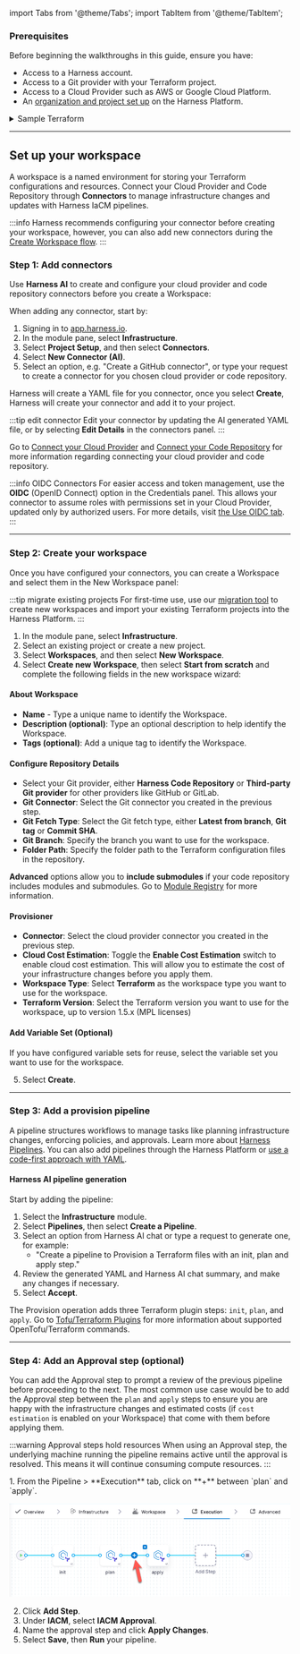 import Tabs from '@theme/Tabs';
import TabItem from '@theme/TabItem';

### Prerequisites

Before beginning the walkthroughs in this guide, ensure you have:

- Access to a Harness account.
- Access to a Git provider with your Terraform project.
- Access to a Cloud Provider such as AWS or Google Cloud Platform.
- An [organization and project set up](/docs/platform/organizations-and-projects/create-an-organization) on the Harness Platform.

<details>
<summary>Sample Terraform</summary>

The following example Terraform (.tf) file declares:

- **Provider Configuration:** Specifies the AWS provider and sets the region to "us-east-1". Go to [AWS Regions & Availability Zones](https://docs.aws.amazon.com/AmazonRDS/latest/UserGuide/Concepts.RegionsAndAvailabilityZones.html) for a complete region list.
- **Resource Definition:** Creates an EC2 instance with the identifier `my_first_ec2_instance`.
- **AMI:** Utilizes ami-123abc321cba18, go to [AWS EC2 User Guide](https://docs.aws.amazon.com/AWSEC2/latest/UserGuide/finding-an-ami.html) to find your AMI image ID.
- **Instance Type:** Configures the instance to use a t2.micro. Go to the [AWS t2 instances list](https://aws.amazon.com/ec2/instance-types/t2/).  
  Tags: To facilitate easy identification and management within AWS resources, a tag name with the value `my_first_ec2_instance` is applied.

```hcl
provider "aws" {
  region = "us-east-1"
}

resource "aws_instance" "my_first_ec2_instance" {
  ami = "ami-123abc321cba18"
  instance_type = "t2.micro" # Got to https://aws.amazon.com/ec2/instance-types/t2/ for a full T2 instance type list.

  tags = {
    Name = "my_first_ec2_instance"
  }
}
```

Go to [Terraform Documentation](https://developer.hashicorp.com/terraform/docs) for more information on currently supported workspace types.

</details>

---

## Set up your workspace

A workspace is a named environment for storing your Terraform configurations and resources. Connect your Cloud Provider and Code Repository through **Connectors** to manage infrastructure changes and updates with Harness IaCM pipelines.

:::info
Harness recommends configuring your connector before creating your workspace, however, you can also add new connectors during the [Create Workspace flow](/docs/infra-as-code-management/get-started/#add-a-new-workspace).
:::

### Step 1: Add connectors

Use **Harness AI** to create and configure your cloud provider and code repository connectors before you create a Workspace:
<Tabs>
<TabItem value="Create a connector">
<DocVideo src="https://app.tango.us/app/embed/73d9628e-7093-4c6b-a9f7-dac8125c8441?skipCover=true&defaultListView=false&skipBranding=false&makeViewOnly=true&hideAuthorAndDetails=true" title="Create Cloud Provider Connector with Harness AI" />
</TabItem>
<TabItem value="Step-by-step">

When adding any connector, start by:

1. Signing in to [app.harness.io](https://app.harness.io).
2. In the module pane, select **Infrastructure**.
3. Select **Project Setup**, and then select **Connectors**.
4. Select **New Connector (AI)**.
5. Select an option, e.g. "Create a GitHub connector", or type your request to create a connector for you chosen cloud provider or code repository.

Harness will create a YAML file for you connector, once you select **Create**, Harness will create your connector and add it to your project.

:::tip edit connector
Edit your connector by updating the AI generated YAML file, or by selecting **Edit Details** in the connectors panel.
:::

Go to [Connect your Cloud Provider](https://developer.harness.io/docs/category/cloud-providers) and [Connect your Code Repository](/docs/platform/connectors/code-repositories/connect-to-code-repo) for more information regarding connecting your cloud provider and code repository.
</TabItem>
</Tabs>

:::info OIDC Connectors
For easier access and token management, use the **OIDC** (OpenID Connect) option in the Credentials panel. This allows your connector to assume roles with permissions set in your Cloud Provider, updated only by authorized users. For more details, visit [the Use OIDC tab](/docs/platform/connectors/cloud-providers/ref-cloud-providers/aws-connector-settings-reference/#credentials).
:::

---

### Step 2: Create your workspace

Once you have configured your connectors, you can create a Workspace and select them in the New Workspace panel:

:::tip migrate existing projects
For first-time use, use our [migration tool](/docs/infra-as-code-management/remote-backends/state-migration) to create new workspaces and import your existing Terraform projects into the Harness Platform.
:::

<Tabs>
<TabItem value="Interactive guide">
<DocVideo src="https://app.tango.us/app/embed/2b521884-bbdd-4764-9673-3bbd0529a8a0?skipCover=true&defaultListView=false&skipBranding=false&makeViewOnly=true&hideAuthorAndDetails=true" title="Create a Terraform Workspace in Harness IaCM" />
</TabItem>
<TabItem value="Step-by-step">

1. In the module pane, select **Infrastructure**.
2. Select an existing project or create a new project.
3. Select **Workspaces**, and then select **New Workspace**.
4. Select **Create new Workspace**, then select **Start from scratch** and complete the following fields in the new workspace wizard:

#### About Workspace

- **Name** - Type a unique name to identify the Workspace.
- **Description (optional)**: Type an optional description to help identify the Workspace.
- **Tags (optional)**: Add a unique tag to identify the Workspace.

#### Configure Repository Details

- Select your Git provider, either **Harness Code Repository** or **Third-party Git provider** for other providers like GitHub or GitLab.
- **Git Connector**: Select the Git connector you created in the previous step.
- **Git Fetch Type**: Select the Git fetch type, either **Latest from branch**, **Git tag** or **Commit SHA**.
- **Git Branch**: Specify the branch you want to use for the workspace.
- **Folder Path**: Specify the folder path to the Terraform configuration files in the repository.

**Advanced** options allow you to **include submodules** if your code repository includes modules and submodules. Go to [Module Registry](/docs/category/module-registry) for more information.

#### Provisioner

- **Connector**: Select the cloud provider connector you created in the previous step.
- **Cloud Cost Estimation**: Toggle the **Enable Cost Estimation** switch to enable cloud cost estimation. This will allow you to estimate the cost of your infrastructure changes before you apply them.
- **Workspace Type**: Select **Terraform** as the workspace type you want to use for the workspace.
- **Terraform Version**: Select the Terraform version you want to use for the workspace, up to version 1.5.x (MPL licenses)

#### Add Variable Set (Optional)

If you have configured variable sets for reuse, select the variable set you want to use for the workspace.

5. Select **Create**.
</TabItem>
</Tabs>

---

### Step 3: Add a provision pipeline

A pipeline structures workflows to manage tasks like planning infrastructure changes, enforcing policies, and approvals. Learn more about [Harness Pipelines](/docs/category/pipelines). You can also add pipelines through the Harness Platform or [use a code-first approach with YAML](/docs/platform/pipelines/harness-yaml-quickstart).

#### Harness AI pipeline generation

<Tabs>
<TabItem value="Interactive guide">
<DocVideo src="https://app.tango.us/app/embed/067e325b-9f3b-46e7-8ff2-5b671ea13276?skipCover=true&defaultListView=false&skipBranding=false&makeViewOnly=true&hideAuthorAndDetails=true" title="Create a provision pipeline in Harness IaCM for Terraform" />
</TabItem>
<TabItem value="Step-by-step">
  Start by adding the pipeline:

1. Select the **Infrastructure** module.
2. Select **Pipelines**, then select **Create a Pipeline**.
3. Select an option from Harness AI chat or type a request to generate one, for example:
   - "Create a pipeline to Provision a Terraform files with an init, plan and apply step."
4. Review the generated YAML and Harness AI chat summary, and make any changes if necessary.
5. Select **Accept**.
</TabItem>
</Tabs>

The Provision operation adds three Terraform plugin steps: `init`, `plan`, and `apply`. Go to [Tofu/Terraform Plugins](/docs/infra-as-code-management/cli-commands/terraform-plugins) for more information about supported OpenTofu/Terraform commands.

---

### Step 4: Add an Approval step (optional)
You can add the Approval step to prompt a review of the previous pipeline before proceeding to the next. The most common use case would be to add the Approval step between the `plan` and `apply` steps to ensure you are happy with the infrastructure changes and estimated costs (if `cost estimation` is enabled on your Workspace) that come with them before applying them.

:::warning Approval steps hold resources
When using an Approval step, the underlying machine running the pipeline remains active until the approval is resolved. This means it will continue consuming compute resources.
:::

<Tabs>
<TabItem value="Interactive guide">
<DocVideo src="https://app.tango.us/app/embed/067e325b-9f3b-46e7-8ff2-5b671ea13276?skipCover=true&defaultListView=false&skipBranding=false&makeViewOnly=true&hideAuthorAndDetails=true" title="Create a provision pipeline in Harness IaCM for Terraform" />
</TabItem>
<TabItem value="Step-by-step">
1. From the Pipeline > **Execution** tab, click on **+** between `plan` and `apply`.

![Add Approval Step](./static/add-approval-step.png)

2. Click **Add Step**.
3. Under **IACM**, select **IACM Approval**.
4. Name the approval step and click **Apply Changes**.
5. Select **Save**, then **Run** your pipeline.
</TabItem>
</Tabs>